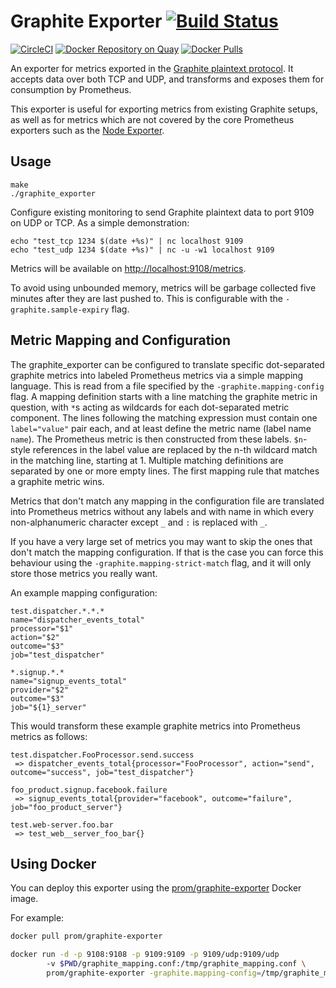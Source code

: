# Graphite Exporter [![Build Status](https://travis-ci.org/prometheus/graphite_exporter.svg)][travis]

[![CircleCI](https://circleci.com/gh/prometheus/graphite_exporter/tree/master.svg?style=shield)][circleci]
[![Docker Repository on Quay](https://quay.io/repository/prometheus/graphite-exporter/status)][quay]
[![Docker Pulls](https://img.shields.io/docker/pulls/prom/graphite-exporter.svg?maxAge=604800)][hub]

An exporter for metrics exported in the [Graphite plaintext
protocol](http://graphite.readthedocs.org/en/latest/feeding-carbon.html#the-plaintext-protocol).
It accepts data over both TCP and UDP, and transforms and exposes them for
consumption by Prometheus.

This exporter is useful for exporting metrics from existing Graphite setups, as
well as for metrics which are not covered by the core Prometheus exporters such
as the [Node Exporter](https://github.com/prometheus/node_exporter).

## Usage

```
make
./graphite_exporter
```

Configure existing monitoring to send Graphite plaintext data to port 9109 on UDP or TCP.
As a simple demonstration:
```
echo "test_tcp 1234 $(date +%s)" | nc localhost 9109
echo "test_udp 1234 $(date +%s)" | nc -u -w1 localhost 9109
```

Metrics will be available on [http://localhost:9108/metrics](http://localhost:9108/metric).

To avoid using unbounded memory, metrics will be garbage collected five minutes after
they are last pushed to. This is configurable with the `-graphite.sample-expiry` flag.

## Metric Mapping and Configuration

The graphite_exporter can be configured to translate specific dot-separated
graphite metrics into labeled Prometheus metrics via a simple mapping language.
This is read from a file specified by the `-graphite.mapping-config` flag. A
mapping definition starts with a line matching the graphite metric in question,
with `*`s acting as wildcards for each dot-separated metric component. The
lines following the matching expression must contain one `label="value"` pair
each, and at least define the metric name (label name `name`). The Prometheus
metric is then constructed from these labels. `$n`-style references in the
label value are replaced by the n-th wildcard match in the matching line,
starting at 1. Multiple matching definitions are separated by one or more empty
lines. The first mapping rule that matches a graphite metric wins.

Metrics that don't match any mapping in the configuration file are translated
into Prometheus metrics without any labels and with name in which every non-alphanumeric character except `_` and `:` is replaced with `_`.

If you have a very large set of metrics you may want to skip the ones that don't
match the mapping configuration. If that is the case you can force this behaviour
using the `-graphite.mapping-strict-match` flag, and it will only store those metrics
you really want.

An example mapping configuration:

    test.dispatcher.*.*.*
    name="dispatcher_events_total"
    processor="$1"
    action="$2"
    outcome="$3"
    job="test_dispatcher"

    *.signup.*.*
    name="signup_events_total"
    provider="$2"
    outcome="$3"
    job="${1}_server"

This would transform these example graphite metrics into Prometheus metrics as
follows:

    test.dispatcher.FooProcessor.send.success
     => dispatcher_events_total{processor="FooProcessor", action="send", outcome="success", job="test_dispatcher"}

    foo_product.signup.facebook.failure
     => signup_events_total{provider="facebook", outcome="failure", job="foo_product_server"}

    test.web-server.foo.bar
     => test_web__server_foo_bar{}

## Using Docker

You can deploy this exporter using the [prom/graphite-exporter][hub] Docker image.

For example:

```bash
docker pull prom/graphite-exporter

docker run -d -p 9108:9108 -p 9109:9109 -p 9109/udp:9109/udp
        -v $PWD/graphite_mapping.conf:/tmp/graphite_mapping.conf \
        prom/graphite-exporter -graphite.mapping-config=/tmp/graphite_mapping.conf
```


[circleci]: https://circleci.com/gh/prometheus/graphite_exporter
[hub]: https://hub.docker.com/r/prom/graphite-exporter/
[travis]: https://travis-ci.org/prometheus/graphite_exporter
[quay]: https://quay.io/repository/prometheus/graphite-exporter

